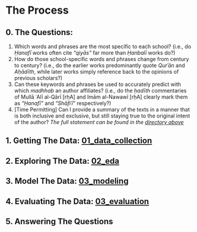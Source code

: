 # The Process

## 0. The Questions: 
1. Which words and phrases are the most specific to each school? (i.e., do *Ḥanafī* works often cite *“qiyās”* far more than *Ḥanbalī* works do?)
2. How do those school-specific words and phrases change from century to century? (i.e., do the earlier works predominantly quote *Qurʾān* and *Aḥādīth*, while later works simply reference back to the opinions of previous scholars?)
3. Can these keywords and phrases be used to accurately predict with which *madhhab* an author affiliates? (i.e., do the *ḥadīth* commentaries of Mullā ʿAlī al-Qārī [rḥA] and Imām al-Nawawī [rḥA] clearly mark them as *“Ḥanafī”* and *“Shāfiʿī”* respectively?)
4. [Time Permitting] Can I provide a summary of the texts in a manner that is both inclusive and exclusive, but still staying true to the original intent of the author?
*The full statement can be found in the [directory above](../)*

## 1. Getting The Data: [01_data_collection](01_data_collection)
## 2. Exploring The Data: [02_eda](02_eda)
## 3. Model The Data: [03_modeling](03_modeling)
## 4. Evaluating The Data: [03_evaluation](03_evaluation)
## 5. Answering The Questions
